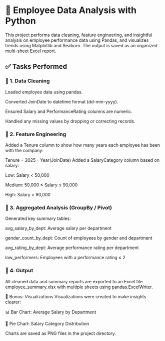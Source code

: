 # 🧠 Employee Data Analysis with Python
This project performs data cleaning, feature engineering, and insightful analysis on employee performance data using Pandas, and visualizes trends using Matplotlib and Seaborn. The output is saved as an organized multi-sheet Excel report.

## ✅ Tasks Performed
### 🔹 1. Data Cleaning
Loaded employee data using pandas.

Converted JoinDate to datetime format (dd-mm-yyyy).

Ensured Salary and PerformanceRating columns are numeric.

Handled any missing values by dropping or correcting records.

### 🔹 2. Feature Engineering
Added a Tenure column to show how many years each employee has been with the company:

Tenure = 2025 - Year(JoinDate)
Added a SalaryCategory column based on salary:

Low: Salary < 50,000

Medium: 50,000 ≤ Salary ≤ 90,000

High: Salary > 90,000

### 🔹 3. Aggregated Analysis (GroupBy / Pivot)
Generated key summary tables:

avg_salary_by_dept: Average salary per department

gender_count_by_dept: Count of employees by gender and department

avg_rating_by_dept: Average performance rating per department

low_performers: Employees with a performance rating ≤ 2

### 🔹 4. Output
All cleaned data and summary reports are exported to an Excel file employee_summary.xlsx with multiple sheets using pandas.ExcelWriter.

🧪 Bonus: Visualizations
Visualizations were created to make insights clearer:

📊 Bar Chart: Average Salary by Department

🥧 Pie Chart: Salary Category Distribution

Charts are saved as PNG files in the project directory.

